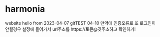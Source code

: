 # harmonia
website
hello
from 2023-04-07
gitTEST 04-10
만약에 인증오류로 또 로그인이 안될경우
설정에 들어가서 url주소를 
https://토큰@깃주소하고 확인하기!